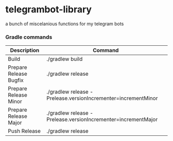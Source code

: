 # telegrambot-library

a bunch of miscelanious functions for my telegram bots

### Gradle commands

Description | Command
------ | ------
Build | ./gradlew build
Prepare Release Bugfix | ./gradlew release
Prepare Release Minor | ./gradlew release -Prelease.versionIncrementer=incrementMinor
Prepare Release Major | ./gradlew release -Prelease.versionIncrementer=incrementMajor
Push Release | ./gradlew release